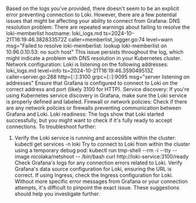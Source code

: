 Based on the logs you've provided, there doesn't seem to be an explicit error preventing connection to Loki. However, there are a few potential issues that might be affecting your ability to connect from Grafana:
DNS resolution problem:
There are repeated warnings about failing to resolve the loki-memberlist hostname:
loki_logs.md
ts=2024-10-21T16:19:46.382833572Z caller=memberlist_logger.go:74 level=warn msg="Failed to resolve loki-memberlist: lookup loki-memberlist on 10.96.0.10:53: no such host"
This issue persists throughout the log, which might indicate a problem with DNS resolution in your Kubernetes cluster.
Network configuration:
Loki is listening on the following addresses:
loki_logs.md
level=info ts=2024-10-21T16:19:46.359049513Z caller=server.go:288 http=[::]:3100 grpc=[::]:9095 msg="server listening on addresses"
Ensure that Grafana is configured to connect to Loki on the correct address and port (likely 3100 for HTTP).
Service discovery:
If you're using Kubernetes service discovery in Grafana, make sure the Loki service is properly defined and labeled.
Firewall or network policies:
Check if there are any network policies or firewalls preventing communication between Grafana and Loki.
Loki readiness:
The logs show that Loki started successfully, but you might want to check if it's fully ready to accept connections.
To troubleshoot further:
1. Verify the Loki service is running and accessible within the cluster:
   kubectl get services -n loki
Try to connect to Loki from within the cluster using a temporary debug pod:
   kubectl run tmp-shell --rm -i --tty --image nicolaka/netshoot -- /bin/bash
   curl http://loki-service:3100/ready
Check Grafana's logs for any connection errors related to Loki.
Verify Grafana's data source configuration for Loki, ensuring the URL is correct.
If using Ingress, check the Ingress configuration for Loki.
Without more specific error messages from Grafana or your connection attempts, it's difficult to pinpoint the exact issue. These suggestions should help you investigate further.
